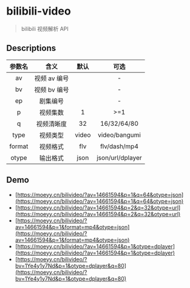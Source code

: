# bilibili-video

> bilibili 视频解析 API

## Descriptions

| 参数名 |     含义     | 默认  |       可选       |
| :----: | :----------: | :---: | :--------------: |
|   av   | 视频 av 编号 |       |        -         |
|   bv   | 视频 bv 编号 |       |        -         |
|   ep   |   剧集编号   |       |        -         |
|   p    |   视频集数   |   1   |       >=1        |
|   q    |  视频清晰度  |  32   |   16/32/64/80    |
|  type  |   视频类型   | video |  video/bangumi   |
| format |   视频格式   |  flv  |   flv/dash/mp4   |
| otype  |   输出格式   | json  | json/url/dplayer |

## Demo

- [https://moeyy.cn/bilivideo/?av=14661594&p=1&q=64&otype=json](https://moeyy.cn/bilivideo/?av=14661594&p=1&q=64&otype=json)
- [https://moeyy.cn/bilivideo/?av=14661594&p=2&q=32&otype=url](https://moeyy.cn/bilivideo/?av=14661594&p=2&q=32&otype=url)
- [https://moeyy.cn/bilivideo/?av=14661594&p=1&format=mp4&otype=json](https://moeyy.cn/bilivideo/?av=14661594&p=1&format=mp4&otype=json)
- [https://moeyy.cn/bilivideo/?av=14661594&p=1&otype=dplayer](https://moeyy.cn/bilivideo/?av=14661594&p=1&otype=dplayer)
- [https://moeyy.cn/bilivideo/?bv=1Ye4y1y7Nd&p=1&otype=dplayer&q=80](https://moeyy.cn/bilivideo/?bv=1Ye4y1y7Nd&p=1&otype=dplayer&q=80)
